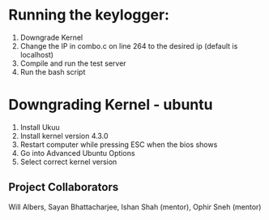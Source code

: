 ﻿# Running the keylogger:
1. Downgrade Kernel
2. Change the IP in combo.c on line 264 to the desired ip (default is localhost)
2. Compile and run the test server
3. Run the bash script

# Downgrading Kernel - ubuntu
1. Install Ukuu
2. Install kernel version 4.3.0
3. Restart computer while pressing ESC when the bios shows
4. Go into Advanced Ubuntu Options
5. Select correct kernel version 

## Project Collaborators
Will Albers, Sayan Bhattacharjee, Ishan Shah (mentor), Ophir Sneh (mentor)
